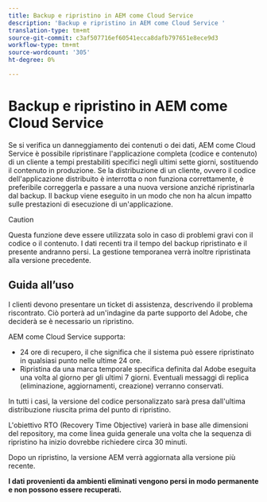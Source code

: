 ```yaml
---
title: Backup e ripristino in AEM come Cloud Service
description: 'Backup e ripristino in AEM come Cloud Service '
translation-type: tm+mt
source-git-commit: c3af507716ef60541ecca8dafb797651e8ece9d3
workflow-type: tm+mt
source-wordcount: '305'
ht-degree: 0%

---
```



# Backup e ripristino in AEM come Cloud Service

Se si verifica un danneggiamento dei contenuti o dei dati, AEM come Cloud Service è possibile ripristinare l&#39;applicazione completa (codice e contenuto) di un cliente a tempi prestabiliti specifici negli ultimi sette giorni, sostituendo il contenuto in produzione.
Se la distribuzione di un cliente, ovvero il codice dell&#39;applicazione distribuito è interrotta o non funziona correttamente, è preferibile correggerla e passare a una nuova versione anziché ripristinarla dal backup. Il backup viene eseguito in un modo che non ha alcun impatto sulle prestazioni di esecuzione di un&#39;applicazione.

>[!CAUTION]
>
>Questa funzione deve essere utilizzata solo in caso di problemi gravi con il codice o il contenuto. I dati recenti tra il tempo del backup ripristinato e il presente andranno persi. La gestione temporanea verrà inoltre ripristinata alla versione precedente.

## Guida all’uso

I clienti devono presentare un ticket di assistenza, descrivendo il problema riscontrato. Ciò porterà ad un&#39;indagine da parte  supporto del Adobe, che deciderà se è necessario un ripristino.

AEM come Cloud Service supporta:

* 24 ore di recupero, il che significa che il sistema può essere ripristinato in qualsiasi punto nelle ultime 24 ore.
* Ripristina da una marca temporale specifica definita dal Adobe  eseguita una volta al giorno per gli ultimi 7 giorni.  Eventuali messaggi di replica (eliminazione, aggiornamenti, creazione) verranno conservati.

In tutti i casi, la versione del codice personalizzato sarà presa dall&#39;ultima distribuzione riuscita prima del punto di ripristino.

L&#39;obiettivo RTO (Recovery Time Objective) varierà in base alle dimensioni del repository, ma come linea guida generale una volta che la sequenza di ripristino ha inizio dovrebbe richiedere circa 30 minuti.

Dopo un ripristino, la versione AEM verrà aggiornata alla versione più recente.

**I dati provenienti da ambienti eliminati vengono persi in modo permanente e non possono essere recuperati.**
